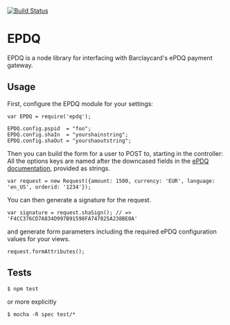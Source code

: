 [![Build Status](https://travis-ci.org/steventux/epdq-node.png)](https://travis-ci.org/steventux/epdq-node)

# EPDQ

EPDQ is a node library for interfacing with Barclaycard's ePDQ payment gateway.

## Usage

First, configure the EPDQ module for your settings:

```
var EPDQ = require('epdq');

EPDQ.config.pspid  = "foo";
EPDQ.config.shaIn  = "yourshainstring";
EPDQ.config.shaOut = "yourshaoutstring";
```

Then you can build the form for a user to POST to, starting in the controller: All the options keys are named after the downcased fields in the [ePDQ documentation](https://mdepayments.epdq.co.uk/ncol/ePDQ_e-Com-ADV_EN.pdf), provided as strings.

```
var request = new Request({amount: 1500, currency: 'EUR', language: 'en_US', orderid: '1234'});
```

You can then generate a signature for the request.

```
var signature = request.shaSign(); // => 'F4CC376CD7A834D997B91598FA747825A238BE0A'
```

and generate form parameters including the required ePDQ configuration values for your views.

```
request.formAttributes();
```

## Tests

```
$ npm test
```
or more explicitly
```
$ mocha -R spec test/*
```
